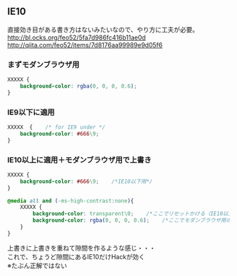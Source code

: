## IE10
直接効き目がある書き方はないみたいなので、やり方に工夫が必要。  
http://bl.ocks.org/feo52/5fa7d986fc416b11ae0d  
http://qiita.com/feo52/items/7d8176aa99989e9d05f6

### まずモダンブラウザ用
```CSS
XXXXX {
	background-color: rgba(0, 0, 0, 0.6);
}
```

### IE9以下に適用
```CSS
XXXXX  {    /* for IE9 under */
	background-color: #666\9;
}
```

### IE10以上に適用＋モダンブラウザ用で上書き
```CSS
XXXXX {
	background-color: #666\9;    /*IE10以下用*/
}

@media all and (-ms-high-contrast:none){
	XXXXX {
		background-color: transparent\0;    /*ここでリセットかける（IE10以上に適用される）*/
		background-color: rgba(0, 0, 0, 0.6);    /*ここでモダンブラウザ用のを持ってきて上書き。バックスラッシュはいらない！*/
	}
}
```

上書きに上書きを重ねて隙間を作るような感じ・・・  
これで、ちょうど隙間にあるIE10だけHackが効く  
※たぶん正解ではない